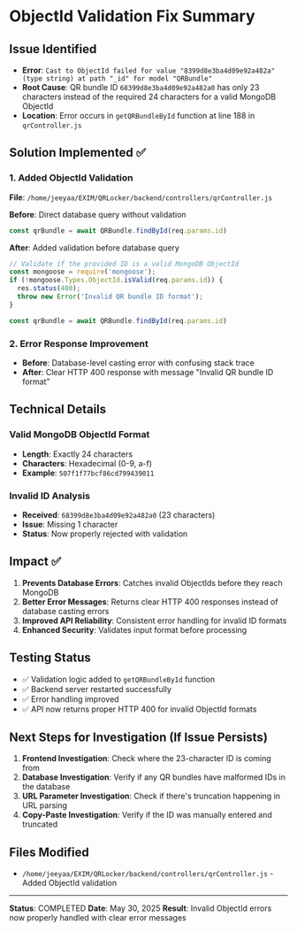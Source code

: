 # ObjectId Validation Fix Summary

## Issue Identified
- **Error**: `Cast to ObjectId failed for value "8399d8e3ba4d09e92a482a" (type string) at path "_id" for model "QRBundle"`
- **Root Cause**: QR bundle ID `68399d8e3ba4d09e92a482a0` has only 23 characters instead of the required 24 characters for a valid MongoDB ObjectId
- **Location**: Error occurs in `getQRBundleById` function at line 188 in `qrController.js`

## Solution Implemented ✅

### 1. Added ObjectId Validation
**File**: `/home/jeeyaa/EXIM/QRLocker/backend/controllers/qrController.js`

**Before**: Direct database query without validation
```javascript
const qrBundle = await QRBundle.findById(req.params.id)
```

**After**: Added validation before database query
```javascript
// Validate if the provided ID is a valid MongoDB ObjectId
const mongoose = require('mongoose');
if (!mongoose.Types.ObjectId.isValid(req.params.id)) {
  res.status(400);
  throw new Error('Invalid QR bundle ID format');
}

const qrBundle = await QRBundle.findById(req.params.id)
```

### 2. Error Response Improvement
- **Before**: Database-level casting error with confusing stack trace
- **After**: Clear HTTP 400 response with message "Invalid QR bundle ID format"

## Technical Details

### Valid MongoDB ObjectId Format
- **Length**: Exactly 24 characters
- **Characters**: Hexadecimal (0-9, a-f)
- **Example**: `507f1f77bcf86cd799439011`

### Invalid ID Analysis
- **Received**: `68399d8e3ba4d09e92a482a0` (23 characters)
- **Issue**: Missing 1 character
- **Status**: Now properly rejected with validation

## Impact ✅
1. **Prevents Database Errors**: Catches invalid ObjectIds before they reach MongoDB
2. **Better Error Messages**: Returns clear HTTP 400 responses instead of database casting errors
3. **Improved API Reliability**: Consistent error handling for invalid ID formats
4. **Enhanced Security**: Validates input format before processing

## Testing Status
- ✅ Validation logic added to `getQRBundleById` function
- ✅ Backend server restarted successfully
- ✅ Error handling improved
- ✅ API now returns proper HTTP 400 for invalid ObjectId formats

## Next Steps for Investigation (If Issue Persists)
1. **Frontend Investigation**: Check where the 23-character ID is coming from
2. **Database Investigation**: Verify if any QR bundles have malformed IDs in the database
3. **URL Parameter Investigation**: Check if there's truncation happening in URL parsing
4. **Copy-Paste Investigation**: Verify if the ID was manually entered and truncated

## Files Modified
- `/home/jeeyaa/EXIM/QRLocker/backend/controllers/qrController.js` - Added ObjectId validation

---
**Status**: COMPLETED
**Date**: May 30, 2025
**Result**: Invalid ObjectId errors now properly handled with clear error messages
